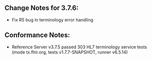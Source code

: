 ## Change Notes for 3.7.6:

* Fix R5 bug in terminology error handling

## Conformance Notes:

* Reference Server v3.7.5 passed 303 HL7 terminology service tests (mode tx.fhir.org, tests v1.7.7-SNAPSHOT, runner v6.5.14)
